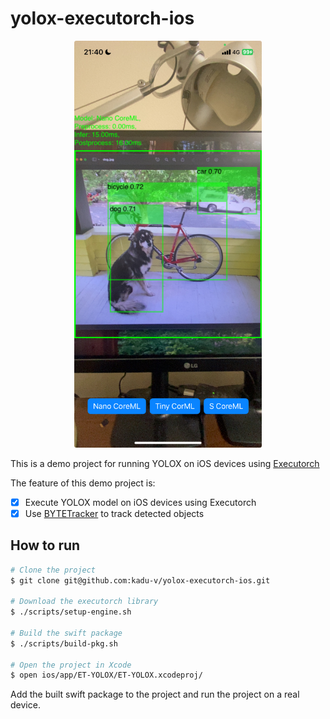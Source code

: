 # yolox-executorch-ios

<p align="center">
  <img src="misc/image.png" width="300">
</p>

This is a demo project for running YOLOX on iOS devices using [Executorch](https://github.com/pytorch/executorch)

The feature of this demo project is:

- [x] Execute YOLOX model on iOS devices using Executorch
- [x] Use [BYTETracker](https://github.com/kadu-v/jamtrack-rs) to track detected objects

## How to run

```bash
# Clone the project
$ git clone git@github.com:kadu-v/yolox-executorch-ios.git

# Download the executorch library
$ ./scripts/setup-engine.sh

# Build the swift package
$ ./scripts/build-pkg.sh

# Open the project in Xcode
$ open ios/app/ET-YOLOX/ET-YOLOX.xcodeproj/
```

Add the built swift package to the project and run the project on a real device.
